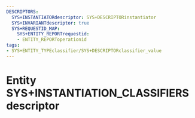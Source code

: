 ```yaml
---
DESCRIPTORS:
  SYS+INSTANTIATORdescriptor: SYS+DESCRIPTORinstantiator
  SYS+INVARIANTdescriptor: true
  SYS+REQUESTID_MAP:
    SYS+ENTITY_REPORTrequestid:
    - ENTITY_REPORToperationid
tags:
- SYS+ENTITY_TYPEclassifier/SYS+DESCRIPTORclassifier_value
---
```

# Entity SYS+INSTANTIATION_CLASSIFIERSdescriptor

